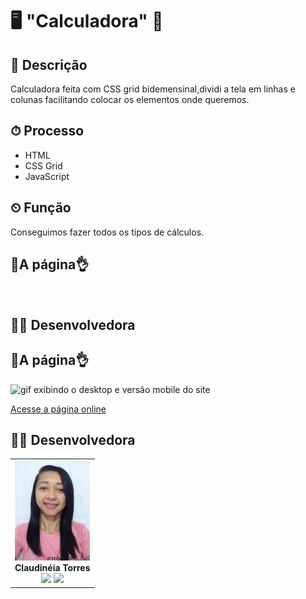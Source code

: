 # 🖥 "Calculadora" 🚀
## 📑 Descrição
Calculadora feita com CSS grid bidemensinal,dividi a tela em linhas e colunas facilitando colocar os elementos onde queremos.
## ⏱ Processo
- HTML
-  CSS Grid
- JavaScript
## ⏲ Função
Conseguimos fazer todos os tipos de cálculos.

## 🚀A página👌
<img src="" alt="">
<img src="" alt="">



## 🧞‍♀️ Desenvolvedora

## 🚀A página👌
<img src="" alt="gif exibindo o desktop e versão mobile do site">

<a href="" target= "-blank">Acesse a página online</a>

## 🧞‍♀️ Desenvolvedora

<table align="center">
  <tr>
    <td align="center">
      <div>
        <img src="./css/img/Clau-img.jpg" width="120px;" alt="Claudineia do github"/><br>
          <b> Claudinéia Torres </b><br>
            <a href="https://www.linkedin.com/in/claudineia-torres-00456b239/" alt="Linkedin"><img src="https://img.shields.io/badge/LinkedIn-0077B5?style=for-the-badge&logo=linkedin&logoColor=white"/ height="20"></a>
            <a href="https://github.com/Clau4705" alt="github"><img src="https://img.shields.io/badge/GitHub-100000?style=for-the-badge&logo=github&logoColor=white" height="20"></a>
      </div>
    </td>

  </tr>
</table>